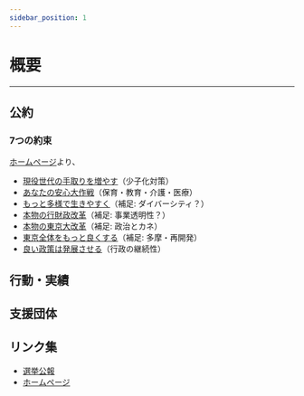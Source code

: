 ```yaml
---
sidebar_position: 1
---
```


# 概要
-------

## 公約

### 7つの約束

[ホームページ](https://renho.jp/)より、

- [現役世代の手取りを増やす](/docs/renho/manifest_1.md)（少子化対策）
- [あなたの安心大作戦](/docs/renho/manifest_2.md)（保育・教育・介護・医療）
- [もっと多様で生きやすく](/docs/renho/manifest_3.md)（補足: ダイバーシティ？）
- [本物の行財政改革](/docs/renho/manifest_4.md)（補足: 事業透明性？）
- [本物の東京大改革](/docs/renho/manifest_5.md)（補足: 政治とカネ）
- [東京全体をもっと良くする](/docs/renho/manifest_6.md)（補足: 多摩・再開発）
- [良い政策は発展させる](/docs/renho/manifest_7.md)（行政の継続性）

## 行動・実績


## 支援団体


## リンク集
- [選挙公報](https://r6tochijisen.metro.tokyo.lg.jp/public/files/R06tochiji_kouhou_kobetsu_23.pdf#view=FitH)
- [ホームページ](https://renho.jp/)